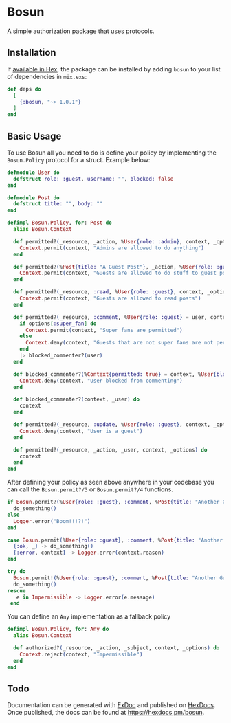 # Bosun

A simple authorization package that uses protocols.

## Installation

If [available in Hex](https://hex.pm/packages/bosun), the package can be installed
by adding `bosun` to your list of dependencies in `mix.exs`:

```elixir
def deps do
  [
    {:bosun, "~> 1.0.1"}
  ]
end
```

## Basic Usage

To use Bosun all you need to do is define your policy by implementing the `Bosun.Policy` protocol for a struct. Example below:

```elixir
defmodule User do
  defstruct role: :guest, username: "", blocked: false
end

defmodule Post do
  defstruct title: "", body: ""
end

defimpl Bosun.Policy, for: Post do
  alias Bosun.Context

  def permitted?(_resource, _action, %User{role: :admin}, context, _options) do
    Context.permit(context, "Admins are allowed to do anything")
  end

  def permitted?(%Post{title: "A Guest Post"}, _action, %User{role: :guest}, context, _options) do
    Context.permit(context, "Guests are allowed to do stuff to guest posts")
  end

  def permitted?(_resource, :read, %User{role: :guest}, context, _options) do
    Context.permit(context, "Guests are allowed to read posts")
  end

  def permitted?(_resource, :comment, %User{role: :guest} = user, context, options) do
    if options[:super_fan] do
      Context.permit(context, "Super fans are permitted")
    else
      Context.deny(context, "Guests that are not super fans are not permitted")
    end
    |> blocked_commenter?(user)
  end

  def blocked_commenter?(%Context{permitted: true} = context, %User{blocked: true}) do
    Context.deny(context, "User blocked from commenting")
  end

  def blocked_commenter?(context, _user) do
    context
  end

  def permitted?(_resource, :update, %User{role: :guest}, context, _options) do
    Context.deny(context, "User is a guest")
  end

  def permitted?(_resource, _action, _user, context, _options) do
    context
  end
end
```

After defining your policy as seen above anywhere in your codebase you can call the `Bosun.permit?/3` or `Bosun.permit?/4` functions.

```elixir
if Bosun.permit?(%User{role: :guest}, :comment, %Post{title: "Another Guest Post"}, super_fan: true) do
  do_something()
else
  Logger.error("Boom!!!?!")
end

case Bosun.permit(%User{role: :guest}, :comment, %Post{title: "Another Guest Post"}, super_fan: true) do
  {:ok, _} -> do_something()
  {:error, context} -> Logger.error(context.reason)
end

try do
  Bosun.permit!(%User{role: :guest}, :comment, %Post{title: "Another Guest Post"}, super_fan: true)
  do_something()
rescue
   e in Impermissible -> Logger.error(e.message)
 end
```

You can define an `Any` implementation as a fallback policy

```elixir
defimpl Bosun.Policy, for: Any do
  alias Bosun.Context

  def authorized?(_resource, _action, _subject, context, _options) do
    Context.reject(context, "Impermissible")
  end
end
```

## Todo

Documentation can be generated with [ExDoc](https://github.com/elixir-lang/ex_doc)
and published on [HexDocs](https://hexdocs.pm). Once published, the docs can
be found at <https://hexdocs.pm/bosun>.
